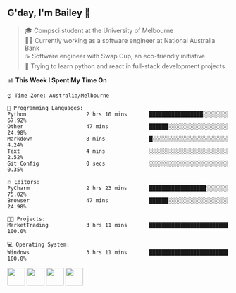 ## G'day, I'm Bailey 👋

> 🎓 Compsci student at the University of Melbourne <br>
> 👨‍💻 Currently working as a software engineer at National Australia Bank <br>
> ☕️ Software engineer with Swap Cup, an eco-friendly initiative <br>
> 🌱 Trying to learn python and react in full-stack development projects

<!--START_SECTION:waka-->
📊 **This Week I Spent My Time On** 

```text
⌚︎ Time Zone: Australia/Melbourne

💬 Programming Languages: 
Python                   2 hrs 10 mins       █████████████████░░░░░░░░   67.92% 
Other                    47 mins             ██████░░░░░░░░░░░░░░░░░░░   24.98% 
Markdown                 8 mins              █░░░░░░░░░░░░░░░░░░░░░░░░   4.24% 
Text                     4 mins              ░░░░░░░░░░░░░░░░░░░░░░░░░   2.52% 
Git Config               0 secs              ░░░░░░░░░░░░░░░░░░░░░░░░░   0.35%

🔥 Editors: 
PyCharm                  2 hrs 23 mins       ██████████████████░░░░░░░   75.02% 
Browser                  47 mins             ██████░░░░░░░░░░░░░░░░░░░   24.98%

🐱‍💻 Projects: 
MarketTrading            3 hrs 11 mins       █████████████████████████   100.0%

💻 Operating System: 
Windows                  3 hrs 11 mins       █████████████████████████   100.0%

```


<!--END_SECTION:waka-->

[<img height="40px" src="https://img.icons8.com/ios-filled/2x/linkedin.png">](https://linkedin.com/in/baileybutler1)
[<img height="40px" src="https://img.icons8.com/ios-filled/2x/github.png">](https://github.com/baely)
[<img height="40px" src="https://img.icons8.com/ios-filled/2x/salesforce.png">](https://trailblazer.me/id/baileybutler)
[<img height="40px" src="https://img.icons8.com/ios-filled/2x/instagram.png">](https://instagram.com/bae1y)
